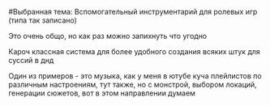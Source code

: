 #Выбранная тема: Вспомогательный инструментарий для ролевых игр (типа так записано)

Это очень общо, но как раз можно запихнуть что угодно

Кароч классная система для более удобного создания всяких штук для суссий в днд

Один из примеров - это музыка, как у меня в ютубе куча плейлистов по различным настроениям, тут также, но с монстрой, выбором локаций, генерации сюжетов, вот в этом направлении думаем
